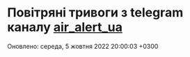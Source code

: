 # Повітряні тривоги з telegram каналу [air_alert_ua](https://t.me/air_alert_ua)

Оновлено:
середа, 5 жовтня 2022 20:00:03 +0300
